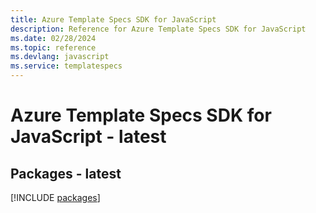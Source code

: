 ```yaml
---
title: Azure Template Specs SDK for JavaScript
description: Reference for Azure Template Specs SDK for JavaScript
ms.date: 02/28/2024
ms.topic: reference
ms.devlang: javascript
ms.service: templatespecs
---
```

# Azure Template Specs SDK for JavaScript - latest
## Packages - latest
[!INCLUDE [packages](template-specs-index.md)]